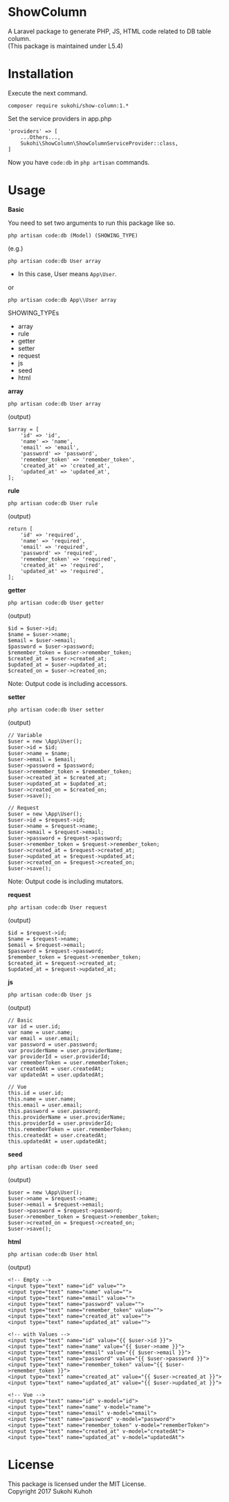 # ShowColumn
A Laravel package to generate PHP, JS, HTML code related to DB table column.  
(This package is maintained under L5.4)

# Installation

Execute the next command.

    composer require sukohi/show-column:1.*

Set the service providers in app.php

    'providers' => [
        ...Others...,
        Sukohi\ShowColumn\ShowColumnServiceProvider::class,
    ]

Now you have `code:db` in `php artisan` commands.

# Usage

**Basic**

You need to set two arguments to run this package like so.

    php artisan code:db (Model) (SHOWING_TYPE)
    
(e.g.)

    php artisan code:db User array

* In this case, User means `App\User`.

or 

    php artisan code:db App\\User array
    
SHOWING_TYPEs

* array
* rule
* getter
* setter
* request
* js
* seed
* html

**array**

    php artisan code:db User array
    
(output)

    $array = [
        'id' => 'id',
        'name' => 'name',
        'email' => 'email',
        'password' => 'password',
        'remember_token' => 'remember_token',
        'created_at' => 'created_at',
        'updated_at' => 'updated_at',
    ];

**rule**

    php artisan code:db User rule
    
(output)

    return [
        'id' => 'required',
        'name' => 'required',
        'email' => 'required',
        'password' => 'required',
        'remember_token' => 'required',
        'created_at' => 'required',
        'updated_at' => 'required',
    ];


**getter**

    php artisan code:db User getter
    
(output)

    $id = $user->id;
    $name = $user->name;
    $email = $user->email;
    $password = $user->password;
    $remember_token = $user->remember_token;
    $created_at = $user->created_at;
    $updated_at = $user->updated_at;
    $created_on = $user->created_on;

Note: Output code is including accessors.

**setter**

    php artisan code:db User setter
    
(output)

    // Variable
    $user = new \App\User();
    $user->id = $id;
    $user->name = $name;
    $user->email = $email;
    $user->password = $password;
    $user->remember_token = $remember_token;
    $user->created_at = $created_at;
    $user->updated_at = $updated_at;
    $user->created_on = $created_on;
    $user->save();
    
    // Request
    $user = new \App\User();
    $user->id = $request->id;
    $user->name = $request->name;
    $user->email = $request->email;
    $user->password = $request->password;
    $user->remember_token = $request->remember_token;
    $user->created_at = $request->created_at;
    $user->updated_at = $request->updated_at;
    $user->created_on = $request->created_on;
    $user->save();

Note: Output code is including mutators.

**request**

    php artisan code:db User request
    
(output)

    $id = $request->id;
    $name = $request->name;
    $email = $request->email;
    $password = $request->password;
    $remember_token = $request->remember_token;
    $created_at = $request->created_at;
    $updated_at = $request->updated_at;

**js**

    php artisan code:db User js
    
(output)

    // Basic
    var id = user.id;
    var name = user.name;
    var email = user.email;
    var password = user.password;
    var providerName = user.providerName;
    var providerId = user.providerId;
    var rememberToken = user.rememberToken;
    var createdAt = user.createdAt;
    var updatedAt = user.updatedAt;
    
    // Vue
    this.id = user.id;
    this.name = user.name;
    this.email = user.email;
    this.password = user.password;
    this.providerName = user.providerName;
    this.providerId = user.providerId;
    this.rememberToken = user.rememberToken;
    this.createdAt = user.createdAt;
    this.updatedAt = user.updatedAt;

**seed**

    php artisan code:db User seed

(output)

    $user = new \App\User();
    $user->name = $request->name;
    $user->email = $request->email;
    $user->password = $request->password;
    $user->remember_token = $request->remember_token;
    $user->created_on = $request->created_on;
    $user->save();


**html**

    php artisan code:db User html
    
(output)

    <!-- Empty -->
    <input type="text" name="id" value="">
    <input type="text" name="name" value="">
    <input type="text" name="email" value="">
    <input type="text" name="password" value="">
    <input type="text" name="remember_token" value="">
    <input type="text" name="created_at" value="">
    <input type="text" name="updated_at" value="">
    
    <!-- with Values -->
    <input type="text" name="id" value="{{ $user->id }}">
    <input type="text" name="name" value="{{ $user->name }}">
    <input type="text" name="email" value="{{ $user->email }}">
    <input type="text" name="password" value="{{ $user->password }}">
    <input type="text" name="remember_token" value="{{ $user->remember_token }}">
    <input type="text" name="created_at" value="{{ $user->created_at }}">
    <input type="text" name="updated_at" value="{{ $user->updated_at }}">
    
    <!-- Vue -->
    <input type="text" name="id" v-model="id">
    <input type="text" name="name" v-model="name">
    <input type="text" name="email" v-model="email">
    <input type="text" name="password" v-model="password">
    <input type="text" name="remember_token" v-model="rememberToken">
    <input type="text" name="created_at" v-model="createdAt">
    <input type="text" name="updated_at" v-model="updatedAt">

# License

This package is licensed under the MIT License.  
Copyright 2017 Sukohi Kuhoh